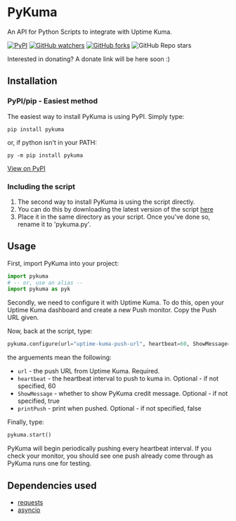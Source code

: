 # PyKuma
An API for Python Scripts to integrate with Uptime Kuma.

[![PyPI](https://img.shields.io/pypi/v/pykuma)](https://pypi.org/project/pykuma/)
[![GitHub watchers](https://img.shields.io/github/watchers/oliverstech/pykuma?style=social)](https://github.com/oliverstech/pykuma/watchers)
[![GitHub forks](https://img.shields.io/github/forks/oliverstech/pykuma?style=social)](https://github.com/oliverstech/pykuma/fork)
![GitHub Repo stars](https://img.shields.io/github/stars/oliverstech/pykuma?style=social)

Interested in donating? A donate link will be here soon :)



## Installation
### PyPI/pip - Easiest method
The easiest way to install PyKuma is using PyPI. Simply type:
```console
pip install pykuma
```
or, if python isn't in your PATH:
```console
py -m pip install pykuma
```
[View on PyPI](https://pypi.org/project/pykuma/)
### Including the script
1. The second way to install PyKuma is using the script directly. 
2. You can do this by downloading the latest version of the script [here](helper.py) 
3. Place it in the same directory as your script. Once you've done so, rename it to 'pykuma.py'.

## Usage
First, import PyKuma into your project:
```py
import pykuma
# -- or, use an alias --
import pykuma as pyk
```
Secondly, we need to configure it with Uptime Kuma. To do this, open your Uptime Kuma dashboard and create a new Push monitor. Copy the Push URL given.

Now, back at the script, type:
```py
pykuma.configure(url="uptime-kuma-push-url", heartbeat=60, ShowMessage=False, printPush=False)
```
the arguements mean the following:
- `url` - the push URL from Uptime Kuma. Required.
- `heartbeat` - the heartbeat interval to push to kuma in. Optional - if not specified, 60
- `ShowMessage` - whether to show PyKuma credit message. Optional - if not specified, true
- `printPush` - print when pushed. Optional - if not specified, false

Finally, type:
```py
pykuma.start()
```
PyKuma will begin periodically pushing every heartbeat interval. If you check your monitor, you should see one push already come through as PyKuma runs one for testing.

## Dependencies used
- [requests](https://pypi.org/project/requests)
- [asyncio](https://pypi.org/project/asyncio)
